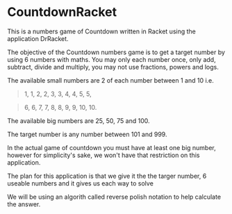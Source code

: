 # CountdownRacket
This is a numbers game of Countdown written in Racket using the application DrRacket.

The objective of the Countdown numbers game is to get a target number by using 6 numbers with maths. You may only each number once, only add, subtract, divide and multiply, you may not use fractions, powers and logs.

The available small numbers are 2 of each number between 1 and 10 i.e.
> 1, 1, 2, 2, 3, 3, 4, 4, 5, 5,

> 6, 6, 7, 7, 8, 8, 9, 9, 10, 10.

The available big numbers are 25, 50, 75 and 100.

The target number is any number between 101 and 999.

In the actual game of countdown you must have at least one big number, however for simplicity's sake, we won't have that restriction on this application.

The plan for this application is that we give it the the targer number, 6 useable numbers and it gives us each way to solve

We will be using an algorith called reverse polish notation to help calculate the answer.
